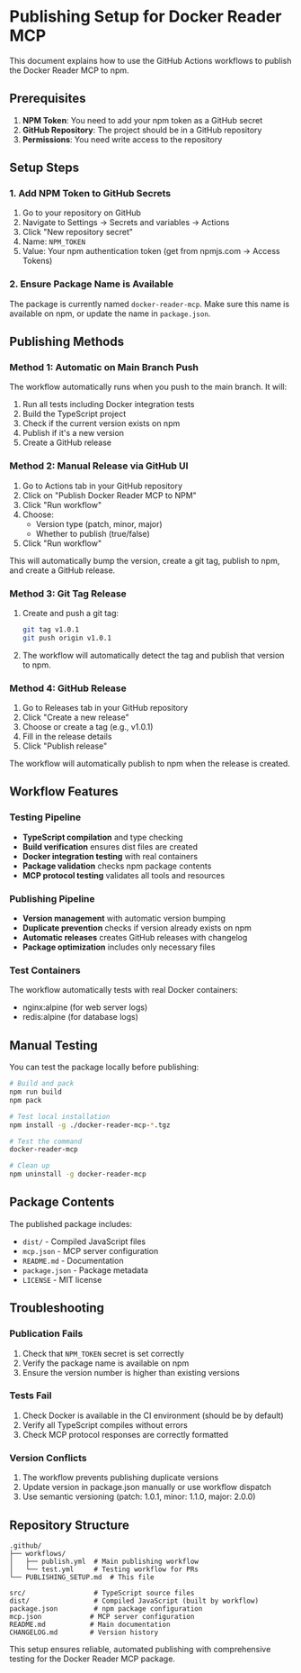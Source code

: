 # Publishing Setup for Docker Reader MCP

This document explains how to use the GitHub Actions workflows to publish the Docker Reader MCP to npm.

## Prerequisites

1. **NPM Token**: You need to add your npm token as a GitHub secret
2. **GitHub Repository**: The project should be in a GitHub repository
3. **Permissions**: You need write access to the repository

## Setup Steps

### 1. Add NPM Token to GitHub Secrets

1. Go to your repository on GitHub
2. Navigate to Settings → Secrets and variables → Actions
3. Click "New repository secret"
4. Name: `NPM_TOKEN`
5. Value: Your npm authentication token (get from npmjs.com → Access Tokens)

### 2. Ensure Package Name is Available

The package is currently named `docker-reader-mcp`. Make sure this name is available on npm, or update the name in `package.json`.

## Publishing Methods

### Method 1: Automatic on Main Branch Push

The workflow automatically runs when you push to the main branch. It will:

1. Run all tests including Docker integration tests
2. Build the TypeScript project
3. Check if the current version exists on npm
4. Publish if it's a new version
5. Create a GitHub release

### Method 2: Manual Release via GitHub UI

1. Go to Actions tab in your GitHub repository
2. Click on "Publish Docker Reader MCP to NPM"
3. Click "Run workflow"
4. Choose:
   - Version type (patch, minor, major)
   - Whether to publish (true/false)
5. Click "Run workflow"

This will automatically bump the version, create a git tag, publish to npm, and create a GitHub release.

### Method 3: Git Tag Release

1. Create and push a git tag:
   ```bash
   git tag v1.0.1
   git push origin v1.0.1
   ```

2. The workflow will automatically detect the tag and publish that version to npm.

### Method 4: GitHub Release

1. Go to Releases tab in your GitHub repository
2. Click "Create a new release"
3. Choose or create a tag (e.g., v1.0.1)
4. Fill in the release details
5. Click "Publish release"

The workflow will automatically publish to npm when the release is created.

## Workflow Features

### Testing Pipeline
- **TypeScript compilation** and type checking
- **Build verification** ensures dist files are created
- **Docker integration testing** with real containers
- **Package validation** checks npm package contents
- **MCP protocol testing** validates all tools and resources

### Publishing Pipeline
- **Version management** with automatic version bumping
- **Duplicate prevention** checks if version already exists on npm
- **Automatic releases** creates GitHub releases with changelog
- **Package optimization** includes only necessary files

### Test Containers
The workflow automatically tests with real Docker containers:
- nginx:alpine (for web server logs)
- redis:alpine (for database logs)

## Manual Testing

You can test the package locally before publishing:

```bash
# Build and pack
npm run build
npm pack

# Test local installation
npm install -g ./docker-reader-mcp-*.tgz

# Test the command
docker-reader-mcp

# Clean up
npm uninstall -g docker-reader-mcp
```

## Package Contents

The published package includes:
- `dist/` - Compiled JavaScript files
- `mcp.json` - MCP server configuration  
- `README.md` - Documentation
- `package.json` - Package metadata
- `LICENSE` - MIT license

## Troubleshooting

### Publication Fails
1. Check that `NPM_TOKEN` secret is set correctly
2. Verify the package name is available on npm
3. Ensure the version number is higher than existing versions

### Tests Fail
1. Check Docker is available in the CI environment (should be by default)
2. Verify all TypeScript compiles without errors
3. Check MCP protocol responses are correctly formatted

### Version Conflicts
1. The workflow prevents publishing duplicate versions
2. Update version in package.json manually or use workflow dispatch
3. Use semantic versioning (patch: 1.0.1, minor: 1.1.0, major: 2.0.0)

## Repository Structure

```
.github/
├── workflows/
│   ├── publish.yml  # Main publishing workflow
│   └── test.yml     # Testing workflow for PRs
└── PUBLISHING_SETUP.md  # This file

src/                 # TypeScript source files
dist/                # Compiled JavaScript (built by workflow)
package.json         # npm package configuration
mcp.json            # MCP server configuration
README.md           # Main documentation
CHANGELOG.md        # Version history
```

This setup ensures reliable, automated publishing with comprehensive testing for the Docker Reader MCP package.